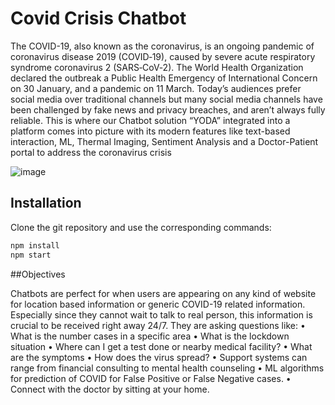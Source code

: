 # Covid Crisis Chatbot
The COVID-19, also known as the coronavirus, is an ongoing pandemic of coronavirus disease 2019 (COVID‑19), caused by severe acute respiratory syndrome coronavirus 2 (SARS‑CoV‑2). The World Health Organization declared the outbreak a Public Health Emergency of International Concern on 30 January, and a pandemic on 11 March. Today’s audiences prefer social media over traditional channels but many social media channels have been challenged by fake news and privacy breaches, and aren’t always fully reliable. This is where our Chatbot solution “YODA” integrated into a platform comes into picture with its modern features like text-based interaction, ML, Thermal Imaging, Sentiment Analysis and a Doctor-Patient portal to address the coronavirus crisis

![image](https://user-images.githubusercontent.com/29679357/89035306-554e5080-d358-11ea-9f47-dbe6d15a209c.png)


## Installation

Clone the git repository and use the corresponding commands:

```bash
npm install
npm start
```
##Objectives

Chatbots are perfect for when users are appearing on any kind of website for location based information or generic COVID-19 related information. Especially since they cannot wait to talk to real person, this information is crucial to be received right away 24/7. They are asking questions like:
•	What is the number cases in a specific area
•	What is the lockdown situation
•	Where can I get a test done or nearby medical facility?
•	What are the symptoms
•	How does the virus spread?
•	Support systems can range from financial consulting to mental health counseling
•	ML algorithms for prediction of COVID for False Positive or False Negative cases.
•	Connect with the doctor by sitting at your home.


